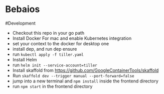 # Bebaios

#Development

* Checkout this repo in your go path
* Install Docker For mac and enable Kubernetes integration
* set your context to the docker for desktop one
* install dep, and run dep ensure
* run `kubectl apply -f tiller.yaml`
* Install Helm
* run `helm init --service-account=tiller`
* Install skaffold from https://github.com/GoogleContainerTools/skaffold
* Run `skaffold dev --trigger manual --port-forward=false`
* jump into a new terminal and `npm install` inside the frontend directory
* run `npm start` in the frontend directory
